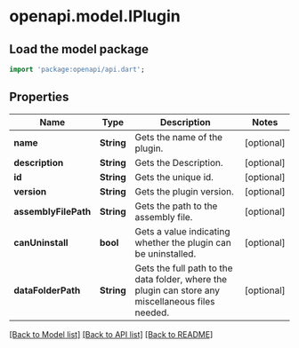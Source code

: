 # openapi.model.IPlugin

## Load the model package
```dart
import 'package:openapi/api.dart';
```

## Properties
Name | Type | Description | Notes
------------ | ------------- | ------------- | -------------
**name** | **String** | Gets the name of the plugin. | [optional] 
**description** | **String** | Gets the Description. | [optional] 
**id** | **String** | Gets the unique id. | [optional] 
**version** | **String** | Gets the plugin version. | [optional] 
**assemblyFilePath** | **String** | Gets the path to the assembly file. | [optional] 
**canUninstall** | **bool** | Gets a value indicating whether the plugin can be uninstalled. | [optional] 
**dataFolderPath** | **String** | Gets the full path to the data folder, where the plugin can store any miscellaneous files needed. | [optional] 

[[Back to Model list]](../README.md#documentation-for-models) [[Back to API list]](../README.md#documentation-for-api-endpoints) [[Back to README]](../README.md)


